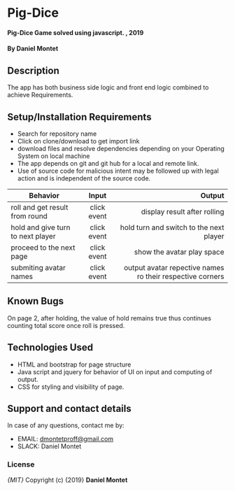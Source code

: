 # Pig-Dice

#### Pig-Dice Game solved using javascript. , 2019

#### By **Daniel Montet**

## Description

The app has both business side logic and front end logic  combined to achieve Requirements.

## Setup/Installation Requirements

-   Search for repository name
-   Click on clone/download to get import link
-   download files and resolve dependencies depending on your Operating System on local machine
-   The app depends on git and git hub for a local and remote link.
-   Use of source code for malicious intent may be followed up with legal action and is independent of the source code.

| Behavior                      |    Input    |                                                                        Output |
| ----------------------------- | :---------: | ----------------------------------------------------------------------------: |
| roll and get result from round               | click event |                      display result after rolling |
| hold and give turn to next player | click event |                               hold turn and switch to the next player |
| proceed to the next page             | click event | show the avatar play space|
| submiting avatar names           | click event |  output avatar repective names ro their respective corners |

## Known Bugs

On page 2, after holding, the value of hold remains true thus continues counting total score once roll is pressed.

## Technologies Used

-   HTML and bootstrap for page structure
-   Java script and jquery for behavior of UI on input and computing of output.
-   CSS for styling and visibility of page.

## Support and contact details

In case of any questions, contact me by:

-   EMAIL: dmontetproff@gmail.com
-   SLACK: Daniel Montet

### License

_{MIT}_
Copyright (c) {2019} **Daniel Montet**